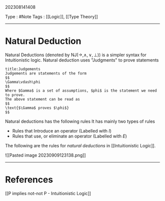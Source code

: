 202308141408

Type : #Note
Tags : [[Logic]], [[Type Theory]]

---
# Natural Deduction
Natural Deductions (denoted by $\text{NJ}(\to,\land,\lor,\perp)$) is a simpler syntax for Intuitionistic logic. Natural deduction uses "Judgments" to prove statements

```ad-info
title:Judgements
Judgements are statements of the form
$$
\Gamma\vdash\phi
$$
Where $Gamma$ is a set of assumptions, $phi$ is the statement we need to prove.
The above statement can be read as 
$$
\text{$\Gamma$ proves $\phi$}
$$
```

Natural deductions has the following rules
It has mainly two types of rules
- Rules that Introduce an operator (Labelled with $I$)
- Rules that use, or eliminate an operator (Labelled with $E$)

The following are the rules for *natural deductions* in [[Intuitionistic Logic]].

![[Pasted image 20230909123138.png]]

---
# References
[[P implies not-not P - Intuitionistic Logic]]